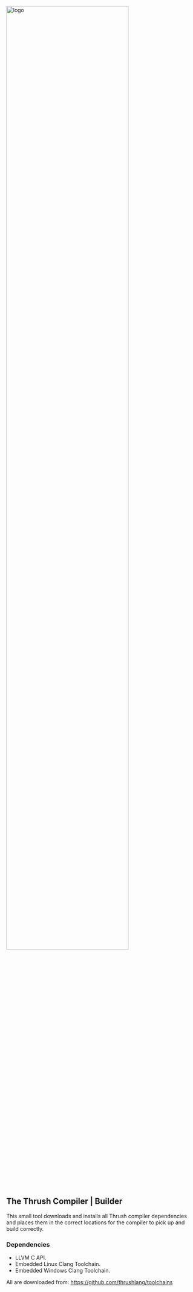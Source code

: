 <img src= "https://github.com/thrushlang/thrushc/blob/master/assets/thrushlang-logo-v1.5.png" alt= "logo" style= "width: 80%; height: 80%;"> </img>

## The Thrush Compiler | Builder

This small tool downloads and installs all Thrush compiler dependencies and places them in the correct locations for the compiler to pick up and build correctly.

### Dependencies

- LLVM C API.
- Embedded Linux Clang Toolchain.
- Embedded Windows Clang Toolchain.

All are downloaded from: https://github.com/thrushlang/toolchains
